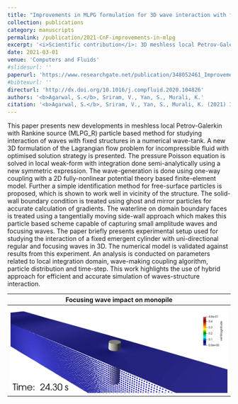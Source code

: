 ```yaml
---
title: "Improvements in MLPG formulation for 3D wave interaction with fixed structures"
collection: publications
category: manuscripts
permalink: /publication/2021-CnF-improvements-in-mlpg
excerpt: '<i>Scientific contribution</i>: 3D meshless local Petrov-Galerkin methods for viscous free-surface flow. Presents algorithms for semi-analytical local domain integration, 3D free-surface particle identification, moving side- wall and particle redistribution techniques. Validated with experiments on focusing wave impact on monopile.'
date: 2021-03-01
venue: 'Computers and Fluids'
#slidesurl: ''
paperurl: 'https://www.researchgate.net/publication/348052461_Improvements_in_MLPG_formulation_for_3D_wave_interaction_with_fixed_structures'
#bibtexurl: ''
directurl: 'http://dx.doi.org/10.1016/j.compfluid.2020.104826'
authors: '<b>Agarwal, S.</b>, Sriram, V., Yan, S., Murali, K.'
citation: '<b>Agarwal, S.</b>, Sriram, V., Yan, S., Murali, K. (2021) Improvements in MLPG formulation for 3D wave interaction with fixed structures. Computers & Fluids 218, 104826.'
---
```


This paper presents new developments in meshless local Petrov-Galerkin with Rankine source (MLPG_R) particle based method for studying interaction of waves with fixed structures in a numerical wave-tank. A new 3D formulation of the Lagrangian flow problem for incompressible fluid with optimised solution strategy is presented. The pressure Poisson equation is solved in local weak-form with integration done semi-analytically using a new symmetric expression. The wave-generation is done using one-way coupling with a 2D fully-nonlinear potential theory based finite-element model. Further a simple identification method for free-surface particles is proposed, which is shown to work well in vicinity of the structure. The solid-wall boundary condition is treated using ghost and mirror particles for accurate calculation of gradients. The waterline on domain boundary faces is treated using a tangentially moving side-wall approach which makes this particle based scheme capable of capturing small amplitude waves and focusing waves. The paper briefly presents experimental setup used for studying the interaction of a fixed emergent cylinder with uni-directional regular and focusing waves in 3D. The numerical model is validated against results from this experiment. An analysis is conducted on parameters related to local integration domain, wave-making coupling algorithm, particle distribution and time-step. This work highlights the use of hybrid approach for efficient and accurate simulation of waves-structure interaction.

| Focusing wave impact on monopile |
| --- |
| ![MLPG Simulation Example](../files/project_mlpg_base_3D.gif) |